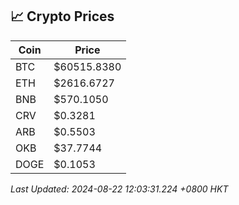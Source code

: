 ## 📈 Crypto Prices

| Coin | Price |
| ---- | ----- |
| BTC | $60515.8380 |
| ETH | $2616.6727 |
| BNB | $570.1050 |
| CRV | $0.3281 |
| ARB | $0.5503 |
| OKB | $37.7744 |
| DOGE | $0.1053 |

_Last Updated: 2024-08-22 12:03:31.224 +0800 HKT_